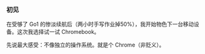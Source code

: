 ### 初见

在受够了 Go1 的惨淡续航后（两小时手写作业掉50%），我开始物色下一台移动设备。这次我选择试一试 Chromebook。

先说最大感受：不像独立的操作系统。就是个 Chrome（非贬义）。
